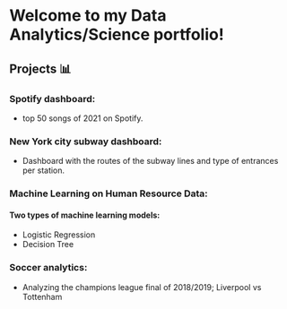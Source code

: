 # Welcome to my Data Analytics/Science portfolio!

## Projects :bar_chart:

### Spotify dashboard:
- top 50 songs of 2021 on Spotify.

### New York city subway dashboard:
- Dashboard with the routes of the subway lines and type of entrances per station.

### Machine Learning on Human Resource Data:
  #### Two types of machine learning models:
  - Logistic Regression
  - Decision Tree
     
### Soccer analytics:
- Analyzing the champions league final of 2018/2019; Liverpool vs Tottenham
